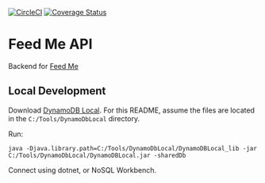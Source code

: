 [![CircleCI](https://circleci.com/gh/jjpaters/feed-me-api/tree/main.svg?style=svg)](https://circleci.com/gh/jjpaters/feed-me-api/tree/main)
[![Coverage Status](https://coveralls.io/repos/github/jjpaters/feed-me-api/badge.svg?branch=main)](https://coveralls.io/github/jjpaters/feed-me-api?branch=main)

# Feed Me API

Backend for [Feed Me](https://feed-me.io/)

## Local Development 

Download [DynamoDB Local](https://docs.aws.amazon.com/amazondynamodb/latest/developerguide/DynamoDBLocal.DownloadingAndRunning.html).  For this README, assume the files are located in the `C:/Tools/DynamoDbLocal` directory.

Run:

```
java -Djava.library.path=C:/Tools/DynamoDbLocal/DynamoDBLocal_lib -jar C:/Tools/DynamoDbLocal/DynamoDBLocal.jar -sharedDb
```

Connect using dotnet, or NoSQL Workbench.